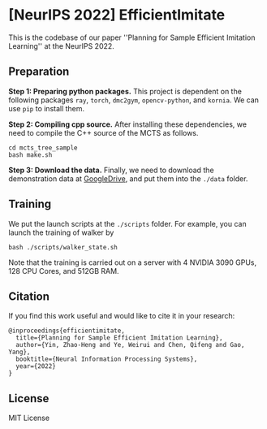 # [NeurIPS 2022] EfficientImitate
This is the codebase of our paper ''Planning for Sample Efficient Imitation Learning'' at the NeurIPS 2022.

## Preparation
**Step 1: Preparing python packages.**  This project is dependent on the following packages ``ray``, ``torch``, ``dmc2gym``, ``opencv-python``, and ``kornia``. We can use ``pip`` to install them.

**Step 2: Compiling cpp source.**  After installing these dependencies, we need to compile the C++ source of the MCTS as follows.
```
cd mcts_tree_sample
bash make.sh
```

**Step 3: Download the data.** Finally, we need to download the demonstration data at [GoogleDrive](https://drive.google.com/drive/folders/1KolyIihsLlAbm9HEZ11tN0zFcWeH05un?usp=sharing), and put them into the ``./data`` folder.

## Training
We put the launch scripts at the ``./scripts`` folder. For example, you can launch the training of walker by
```
bash ./scripts/walker_state.sh
```
Note that the training is carried out on a server with 4 NVIDIA 3090 GPUs, 128 CPU Cores, and 512GB RAM.

## Citation
If you find this work useful and would like to cite it in your research:
```
@inproceedings{efficientimitate,
  title={Planning for Sample Efficient Imitation Learning},
  author={Yin, Zhao-Heng and Ye, Weirui and Chen, Qifeng and Gao, Yang},
  booktitle={Neural Information Processing Systems},
  year={2022}
}

```
## License
MIT License
